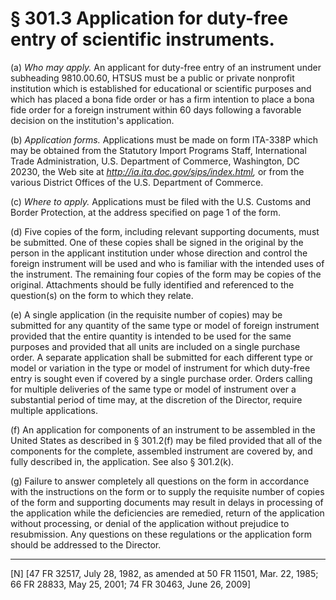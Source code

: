 # § 301.3   Application for duty-free entry of scientific instruments.

(a) *Who may apply.* An applicant for duty-free entry of an instrument under subheading 9810.00.60, HTSUS must be a public or private nonprofit institution which is established for educational or scientific purposes and which has placed a bona fide order or has a firm intention to place a bona fide order for a foreign instrument within 60 days following a favorable decision on the institution's application.


(b) *Application forms.* Applications must be made on form ITA-338P which may be obtained from the Statutory Import Programs Staff, International Trade Administration, U.S. Department of Commerce, Washington, DC 20230, the Web site at *http://ia.ita.doc.gov/sips/index.html,* or from the various District Offices of the U.S. Department of Commerce.


(c) *Where to apply.* Applications must be filed with the U.S. Customs and Border Protection, at the address specified on page 1 of the form.


(d) Five copies of the form, including relevant supporting documents, must be submitted. One of these copies shall be signed in the original by the person in the applicant institution under whose direction and control the foreign instrument will be used and who is familiar with the intended uses of the instrument. The remaining four copies of the form may be copies of the original. Attachments should be fully identified and referenced to the question(s) on the form to which they relate.


(e) A single application (in the requisite number of copies) may be submitted for any quantity of the same type or model of foreign instrument provided that the entire quantity is intended to be used for the same purposes and provided that all units are included on a single purchase order. A separate application shall be submitted for each different type or model or variation in the type or model of instrument for which duty-free entry is sought even if covered by a single purchase order. Orders calling for multiple deliveries of the same type or model of instrument over a substantial period of time may, at the discretion of the Director, require multiple applications.


(f) An application for components of an instrument to be assembled in the United States as described in § 301.2(f) may be filed provided that all of the components for the complete, assembled instrument are covered by, and fully described in, the application. See also § 301.2(k). 


(g) Failure to answer completely all questions on the form in accordance with the instructions on the form or to supply the requisite number of copies of the form and supporting documents may result in delays in processing of the application while the deficiencies are remedied, return of the application without processing, or denial of the application without prejudice to resubmission. Any questions on these regulations or the application form should be addressed to the Director.



---

[N] [47 FR 32517, July 28, 1982, as amended at 50 FR 11501, Mar. 22, 1985; 66 FR 28833, May 25, 2001; 74 FR 30463, June 26, 2009]




